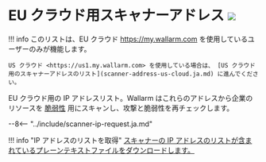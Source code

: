 [file-ips-list]: ../downloads/scanner-ip-addresses-eu.txt

# EU クラウド用スキャナーアドレス <a href="../../about-wallarm/subscription-plans/#subscription-plans"><img src="../../images/api-security-tag.svg" style="border: none;"></a>

!!! info
    このリストは、EU クラウド <https://my.wallarm.com> を使用しているユーザーのみが機能します。

    US クラウド <https://us1.my.wallarm.com> を使用している場合は、 [US クラウド用のスキャナーアドレスのリスト](scanner-address-us-cloud.ja.md) に進んでください。

EU クラウド用の IP アドレスリスト。Wallarm はこれらのアドレスから企業のリソースを [脆弱性](../glossary-en.ja.md#vulnerability) 用にスキャンし、攻撃と脆弱性を再チェックします。

--8<-- "../include/scanner-ip-request.ja.md"

!!! info "IP アドレスのリストを取得"
    [スキャナーの IP アドレスのリストが含まれているプレーンテキストファイルをダウンロードします。][file-ips-list]
